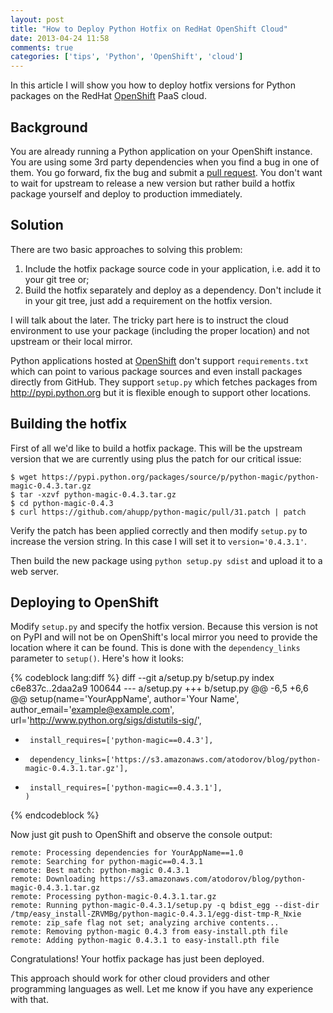 ```yaml
---
layout: post
title: "How to Deploy Python Hotfix on RedHat OpenShift Cloud"
date: 2013-04-24 11:58
comments: true
categories: ['tips', 'Python', 'OpenShift', 'cloud']
---
```


In this article I will show you how to deploy hotfix versions for
Python packages on the RedHat [OpenShift](http://openshift.com) PaaS cloud.

Background
----------

You are already running a Python application on your OpenShift instance.
You are using some 3rd party dependencies when you find a bug in one of them.
You go forward, fix the bug and submit a
[pull request](https://github.com/ahupp/python-magic/pull/31).
You don't want to wait for upstream to release a new version but rather
build a hotfix package yourself and deploy to production immediately.

Solution
---------

There are two basic approaches to solving this problem: 

1. Include the hotfix package source code in your application, i.e.
add it to your git tree or;
2. Build the hotfix separately and deploy as a dependency. Don't
include it in your git tree, just add a requirement on the hotfix version. 

I will talk about the later. The tricky part here is to instruct the cloud environment
to use your package (including the proper location) and not upstream or their local
mirror.

Python applications hosted at [OpenShift](http://openshift.com) don't support
`requirements.txt` which can point to various package sources and even install
packages directly from GitHub. They support `setup.py` which fetches packages
from <http://pypi.python.org> but it is flexible enough to support other locations.


Building the hotfix
-------------------

First of all we'd like to build a hotfix package. This will be the upstream
version that we are currently using plus the patch for our critical issue:

    $ wget https://pypi.python.org/packages/source/p/python-magic/python-magic-0.4.3.tar.gz
    $ tar -xzvf python-magic-0.4.3.tar.gz 
    $ cd python-magic-0.4.3
    $ curl https://github.com/ahupp/python-magic/pull/31.patch | patch 

Verify the patch has been applied correctly and then modify `setup.py` to
increase the version string. In this case I will set it to `version='0.4.3.1'`.

Then build the new package using `python setup.py sdist` and upload it to a web server.


Deploying to OpenShift
-----------------------

Modify `setup.py` and specify the hotfix version. Because this version is not on PyPI
and will not be on OpenShift's local mirror you need to provide the location where it can
be found. This is done with the `dependency_links` parameter to `setup()`. Here's how it looks:

{% codeblock lang:diff %}
diff --git a/setup.py b/setup.py
index c6e837c..2daa2a9 100644
--- a/setup.py
+++ b/setup.py
@@ -6,5 +6,6 @@ setup(name='YourAppName',
       author='Your Name',
       author_email='example@example.com',
       url='http://www.python.org/sigs/distutils-sig/',
-      install_requires=['python-magic==0.4.3'],
+      dependency_links=['https://s3.amazonaws.com/atodorov/blog/python-magic-0.4.3.1.tar.gz'],
+      install_requires=['python-magic==0.4.3.1'],
      )
{% endcodeblock %}

Now just git push to OpenShift and observe the console output:

    remote: Processing dependencies for YourAppName==1.0
    remote: Searching for python-magic==0.4.3.1
    remote: Best match: python-magic 0.4.3.1
    remote: Downloading https://s3.amazonaws.com/atodorov/blog/python-magic-0.4.3.1.tar.gz
    remote: Processing python-magic-0.4.3.1.tar.gz
    remote: Running python-magic-0.4.3.1/setup.py -q bdist_egg --dist-dir /tmp/easy_install-ZRVMBg/python-magic-0.4.3.1/egg-dist-tmp-R_Nxie
    remote: zip_safe flag not set; analyzing archive contents...
    remote: Removing python-magic 0.4.3 from easy-install.pth file
    remote: Adding python-magic 0.4.3.1 to easy-install.pth file

Congratulations! Your hotfix package has just been deployed.

This approach should work for other cloud providers and other programming languages
as well. Let me know if you have any experience with that.


